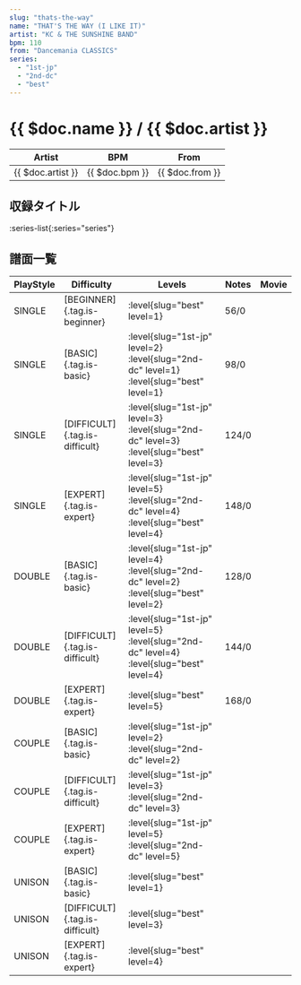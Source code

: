 ```yaml
---
slug: "thats-the-way"
name: "THAT'S THE WAY (I LIKE IT)"
artist: "KC & THE SUNSHINE BAND"
bpm: 110
from: "Dancemania CLASSICS"
series:
  - "1st-jp"
  - "2nd-dc"
  - "best"
---
```


# {{ $doc.name }} / {{ $doc.artist }}

|Artist|BPM|From|
|------|---|----|
|{{ $doc.artist }}|{{ $doc.bpm }}|{{ $doc.from }}|

## 収録タイトル

:series-list{:series="series"}

## 譜面一覧

|PlayStyle|Difficulty|Levels|Notes|Movie|
|---------|----------|------|-----|-----|
|SINGLE|[BEGINNER]{.tag.is-beginner}|<div class="field is-grouped is-grouped-multiline">:level{slug="best" level=1}</div>|56/0||
|SINGLE|[BASIC]{.tag.is-basic}|<div class="field is-grouped is-grouped-multiline">:level{slug="1st-jp" level=2} :level{slug="2nd-dc" level=1} :level{slug="best" level=1}</div>|98/0||
|SINGLE|[DIFFICULT]{.tag.is-difficult}|<div class="field is-grouped is-grouped-multiline">:level{slug="1st-jp" level=3} :level{slug="2nd-dc" level=3} :level{slug="best" level=3}</div>|124/0||
|SINGLE|[EXPERT]{.tag.is-expert}|<div class="field is-grouped is-grouped-multiline">:level{slug="1st-jp" level=5} :level{slug="2nd-dc" level=4} :level{slug="best" level=4}</div>|148/0||
|DOUBLE|[BASIC]{.tag.is-basic}|<div class="field is-grouped is-grouped-multiline">:level{slug="1st-jp" level=4} :level{slug="2nd-dc" level=2} :level{slug="best" level=2}</div>|128/0||
|DOUBLE|[DIFFICULT]{.tag.is-difficult}|<div class="field is-grouped is-grouped-multiline">:level{slug="1st-jp" level=5} :level{slug="2nd-dc" level=4} :level{slug="best" level=4}</div>|144/0||
|DOUBLE|[EXPERT]{.tag.is-expert}|<div class="field is-grouped is-grouped-multiline">:level{slug="best" level=5}</div>|168/0||
|COUPLE|[BASIC]{.tag.is-basic}|<div class="field is-grouped is-grouped-multiline">:level{slug="1st-jp" level=2} :level{slug="2nd-dc" level=2}</div>|||
|COUPLE|[DIFFICULT]{.tag.is-difficult}|<div class="field is-grouped is-grouped-multiline">:level{slug="1st-jp" level=3} :level{slug="2nd-dc" level=3}</div>|||
|COUPLE|[EXPERT]{.tag.is-expert}|<div class="field is-grouped is-grouped-multiline">:level{slug="1st-jp" level=5} :level{slug="2nd-dc" level=5}</div>|||
|UNISON|[BASIC]{.tag.is-basic}|<div class="field is-grouped is-grouped-multiline">:level{slug="best" level=1}</div>|||
|UNISON|[DIFFICULT]{.tag.is-difficult}|<div class="field is-grouped is-grouped-multiline">:level{slug="best" level=3}</div>|||
|UNISON|[EXPERT]{.tag.is-expert}|<div class="field is-grouped is-grouped-multiline">:level{slug="best" level=4}</div>|||
